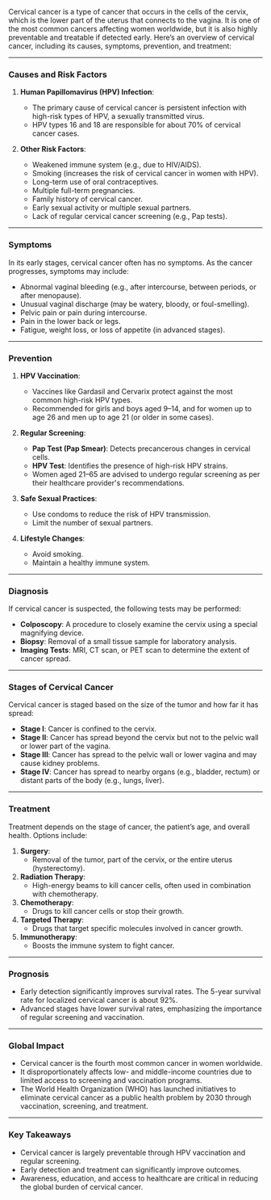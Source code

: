 Cervical cancer is a type of cancer that occurs in the cells of the cervix, which is the lower part of the uterus that connects to the vagina. It is one of the most common cancers affecting women worldwide, but it is also highly preventable and treatable if detected early. Here’s an overview of cervical cancer, including its causes, symptoms, prevention, and treatment:

---

### **Causes and Risk Factors**
1. **Human Papillomavirus (HPV) Infection**:
   - The primary cause of cervical cancer is persistent infection with high-risk types of HPV, a sexually transmitted virus.
   - HPV types 16 and 18 are responsible for about 70% of cervical cancer cases.

2. **Other Risk Factors**:
   - Weakened immune system (e.g., due to HIV/AIDS).
   - Smoking (increases the risk of cervical cancer in women with HPV).
   - Long-term use of oral contraceptives.
   - Multiple full-term pregnancies.
   - Family history of cervical cancer.
   - Early sexual activity or multiple sexual partners.
   - Lack of regular cervical cancer screening (e.g., Pap tests).

---

### **Symptoms**
In its early stages, cervical cancer often has no symptoms. As the cancer progresses, symptoms may include:
- Abnormal vaginal bleeding (e.g., after intercourse, between periods, or after menopause).
- Unusual vaginal discharge (may be watery, bloody, or foul-smelling).
- Pelvic pain or pain during intercourse.
- Pain in the lower back or legs.
- Fatigue, weight loss, or loss of appetite (in advanced stages).

---

### **Prevention**
1. **HPV Vaccination**:
   - Vaccines like Gardasil and Cervarix protect against the most common high-risk HPV types.
   - Recommended for girls and boys aged 9–14, and for women up to age 26 and men up to age 21 (or older in some cases).

2. **Regular Screening**:
   - **Pap Test (Pap Smear)**: Detects precancerous changes in cervical cells.
   - **HPV Test**: Identifies the presence of high-risk HPV strains.
   - Women aged 21–65 are advised to undergo regular screening as per their healthcare provider's recommendations.

3. **Safe Sexual Practices**:
   - Use condoms to reduce the risk of HPV transmission.
   - Limit the number of sexual partners.

4. **Lifestyle Changes**:
   - Avoid smoking.
   - Maintain a healthy immune system.

---

### **Diagnosis**
If cervical cancer is suspected, the following tests may be performed:
- **Colposcopy**: A procedure to closely examine the cervix using a special magnifying device.
- **Biopsy**: Removal of a small tissue sample for laboratory analysis.
- **Imaging Tests**: MRI, CT scan, or PET scan to determine the extent of cancer spread.

---

### **Stages of Cervical Cancer**
Cervical cancer is staged based on the size of the tumor and how far it has spread:
- **Stage I**: Cancer is confined to the cervix.
- **Stage II**: Cancer has spread beyond the cervix but not to the pelvic wall or lower part of the vagina.
- **Stage III**: Cancer has spread to the pelvic wall or lower vagina and may cause kidney problems.
- **Stage IV**: Cancer has spread to nearby organs (e.g., bladder, rectum) or distant parts of the body (e.g., lungs, liver).

---

### **Treatment**
Treatment depends on the stage of cancer, the patient’s age, and overall health. Options include:
1. **Surgery**:
   - Removal of the tumor, part of the cervix, or the entire uterus (hysterectomy).
2. **Radiation Therapy**:
   - High-energy beams to kill cancer cells, often used in combination with chemotherapy.
3. **Chemotherapy**:
   - Drugs to kill cancer cells or stop their growth.
4. **Targeted Therapy**:
   - Drugs that target specific molecules involved in cancer growth.
5. **Immunotherapy**:
   - Boosts the immune system to fight cancer.

---

### **Prognosis**
- Early detection significantly improves survival rates. The 5-year survival rate for localized cervical cancer is about 92%.
- Advanced stages have lower survival rates, emphasizing the importance of regular screening and vaccination.

---

### **Global Impact**
- Cervical cancer is the fourth most common cancer in women worldwide.
- It disproportionately affects low- and middle-income countries due to limited access to screening and vaccination programs.
- The World Health Organization (WHO) has launched initiatives to eliminate cervical cancer as a public health problem by 2030 through vaccination, screening, and treatment.

---

### **Key Takeaways**
- Cervical cancer is largely preventable through HPV vaccination and regular screening.
- Early detection and treatment can significantly improve outcomes.
- Awareness, education, and access to healthcare are critical in reducing the global burden of cervical cancer.
